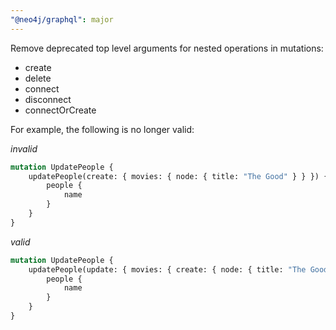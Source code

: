 ```yaml
---
"@neo4j/graphql": major
---
```


Remove deprecated top level arguments for nested operations in mutations:

-   create
-   delete
-   connect
-   disconnect
-   connectOrCreate

For example, the following is no longer valid:

_invalid_

```graphql
mutation UpdatePeople {
    updatePeople(create: { movies: { node: { title: "The Good" } } }) {
        people {
            name
        }
    }
}
```

_valid_

```graphql
mutation UpdatePeople {
    updatePeople(update: { movies: { create: { node: { title: "The Good" } } } }) {
        people {
            name
        }
    }
}
```
